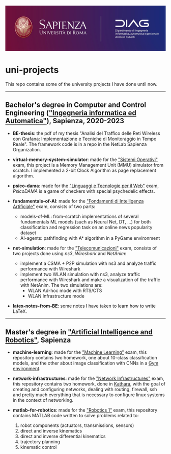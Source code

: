 ![logo](sapienza.jpg)
# uni-projects
This repo contains some of the university projects I have done until now. 
<hr>

## Bachelor's degree in Computer and Control Engineering (["Ingegneria informatica ed Automatica"](https://corsidilaurea.uniroma1.it/en/corso/2022/31810/home)), Sapienza, 2020-2023

- **BE-thesis**: the pdf of my thesis "Analisi del Traffico delle Reti Wireless con Grafana: Implementazione e Tecniche di Monitoraggio in Tempo Reale". The framework code is in a repo in the NetLab Sapienza Organization.

- **virtual-memory-system-simulator**: made for the ["Sistemi Operativi"](https://corsidilaurea.uniroma1.it/en/view-course-details/2022/31810/20190322084705/9a12f0ba-8d2e-4ce1-a96f-044acdb26b42/4d8dae6f-e491-4c6c-bde8-44733e7ca3f7/75f17208-795e-4575-b22f-26f76e37fd70/0dcaba52-2686-4b84-8ac8-47b092372772?guid_cv=4d8dae6f-e491-4c6c-bde8-44733e7ca3f7&current_erogata=9a12f0ba-8d2e-4ce1-a96f-044acdb26b42) exam, this project is a Memory Management Unit (MMU) simulator from scratch. I implemented a 2-bit Clock Algorithm as page replacement algorithm.

- **psico-dama**: made for the ["Linguaggi e Tecnologie per il Web"](https://corsidilaurea.uniroma1.it/en/view-course-details/2022/31810/20190322084705/9a12f0ba-8d2e-4ce1-a96f-044acdb26b42/4d8dae6f-e491-4c6c-bde8-44733e7ca3f7/75f17208-795e-4575-b22f-26f76e37fd70/e84fad99-ad1e-4684-b68f-4fe9a7b4183c?guid_cv=4d8dae6f-e491-4c6c-bde8-44733e7ca3f7&current_erogata=9a12f0ba-8d2e-4ce1-a96f-044acdb26b42) exam, _PsicoDAMA_ is a game of checkers with special psychedelic effects.

- **fundamentals-of-AI**: made for the ["Fondamenti di Intelligenza Artificiale"](https://corsidilaurea.uniroma1.it/en/view-course-details/2022/31810/20190322084705/9a12f0ba-8d2e-4ce1-a96f-044acdb26b42/fc17e283-49d9-43d3-a13a-c3dd21d46529/4664d31f-6025-487e-9182-4274643d44d8/9eec50a5-a0b6-4791-bb1b-fe93973487e2) exam, consists of two parts:
   - models-of-ML: from-scratch implementations of several fundamentals ML models (such as Neural Net, DT, ...) for both classification and regression task on an online news popularity dataset
   - AI-agents: pathfinding with A* algorithm in a PyGame environment 

- **net-simulation**: made for the ["Telecomunicazioni"](https://corsidilaurea.uniroma1.it/en/view-course-details/2022/31810/20190322084705/9a12f0ba-8d2e-4ce1-a96f-044acdb26b42/4d8dae6f-e491-4c6c-bde8-44733e7ca3f7/51f01718-5d9b-46a3-8e8d-962a7ef1de3b/a78dba62-e278-4fd9-bc50-0a89273a97ad?guid_cv=4d8dae6f-e491-4c6c-bde8-44733e7ca3f7&current_erogata=9a12f0ba-8d2e-4ce1-a96f-044acdb26b42) exam, consists of two projects done using *ns3*, *Wireshark* and *NetAnim*: 
   - implement a CSMA + P2P simulation with ns3 and analyze traffic performance with Wireshark 
   - implement two WLAN simulation with ns3, analyze traffic performance with Wireshark and make a visualization of the traffic with NetAnim. The two simulations are:
      - WLAN Ad-hoc mode with RTS/CTS 
      - WLAN Infrastructure mode

- **latex-notes-from-BE**: some notes I have taken to learn how to write LaTeX.

<hr>

## Master's degree in ["Artificial Intelligence and Robotics"](https://corsidilaurea.uniroma1.it/it/corso/2021/30431/home), Sapienza

- **machine-learning**: made for the ["Machine Learning"](https://corsidilaurea.uniroma1.it/en/view-course-details/2023/30431/20190322090929/bd51dd0b-1755-4ec6-9aa5-0dc20c9c653d/6ce727ff-070f-4c1a-b2db-4e67abd24d7d/7611e19a-ca0a-499c-a08c-f5572d80b957/caf0602e-eec4-42b8-9211-10340c3ea04f?guid_cv=6ce727ff-070f-4c1a-b2db-4e67abd24d7d&current_erogata=bd51dd0b-1755-4ec6-9aa5-0dc20c9c653d) exam, this repository contains two homework, one about 10-class classification models, and the other about image classification with CNNs in a [Gym environment](https://gymnasium.farama.org/environments/box2d/car_racing/).

- **network-infrastructures**:  made for the ["Network Infrastructures"](https://corsidilaurea.uniroma1.it/en/view-course-details/2023/30431/20190322090929/bd51dd0b-1755-4ec6-9aa5-0dc20c9c653d/6ce727ff-070f-4c1a-b2db-4e67abd24d7d/7611e19a-ca0a-499c-a08c-f5572d80b957/27a42794-3b1d-4f57-a28d-763ca7abb9f8?guid_cv=6ce727ff-070f-4c1a-b2db-4e67abd24d7d&current_erogata=bd51dd0b-1755-4ec6-9aa5-0dc20c9c653d) exam, this repository contains two homework, done in [Kathara](https://www.kathara.org/), with the goal of creating and configuring networks, dealing with routing, firewall, ssh and pretty much everything that is necessary to configure linux systems in the context of networking.

- **matlab-for-robotics**: made for the ["Robotics 1"](https://www.diag.uniroma1.it/deluca/rob1_en.php) exam, this repository contains MATLAB code written to solve problems related to:
	1. robot components (actuators, transmissions, sensors)
	2. direct and inverse kinematics
	3. direct and inverse differential kinematics
	4. trajectory planning
	5. kinematic control

